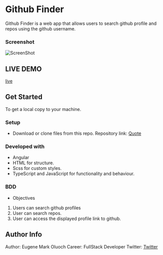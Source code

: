 # Github Finder
Github Finder is a web app that allows users to search github profile and repos using the github username.


### Screenshot
![ScreenShot](https://github.com/Eugene-Oluoch/Github-Finder/blob/master/src/assets/finder.png)
## LIVE DEMO
[live](https://eugene-oluoch.github.io/Github-Finder)
## Get Started
To get a local copy to your machine.
### Setup
* Download or clone files from this repo.
Repository link: [Quote](https://github.com/Eugene-Oluoch/Github-Finder)
### Developed with
* Angular
* HTML for structure.
* Scss for custom styles.
* TypeScript and JavaScript for functionality and behaviour.
### BDD
* Objectives
1. Users can search github profiles
2. User can search repos.
3. User can access the displayed profile link to github.
## Author Info
Author: Eugene Mark Oluoch
Career: FullStack Developer
Twitter: [Twitter](https://twitter.com/crabs_ke)